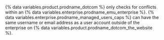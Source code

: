 {% data variables.product.prodname_dotcom %} only checks for conflicts within an {% data variables.enterprise.prodname_emu_enterprise %}. {% data variables.enterprise.prodname_managed_users_caps %} can have the same username or email address as a user account outside of the enterprise on {% data variables.product.prodname_dotcom_the_website %}.
